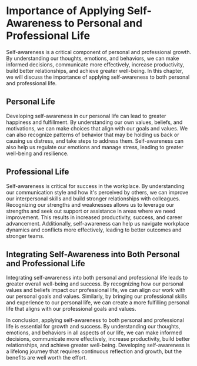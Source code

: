 # Importance of Applying Self-Awareness to Personal and Professional Life

Self-awareness is a critical component of personal and professional growth. By understanding our thoughts, emotions, and behaviors, we can make informed decisions, communicate more effectively, increase productivity, build better relationships, and achieve greater well-being. In this chapter, we will discuss the importance of applying self-awareness to both personal and professional life.

Personal Life
-------------

Developing self-awareness in our personal life can lead to greater happiness and fulfillment. By understanding our own values, beliefs, and motivations, we can make choices that align with our goals and values. We can also recognize patterns of behavior that may be holding us back or causing us distress, and take steps to address them. Self-awareness can also help us regulate our emotions and manage stress, leading to greater well-being and resilience.

Professional Life
-----------------

Self-awareness is critical for success in the workplace. By understanding our communication style and how it's perceived by others, we can improve our interpersonal skills and build stronger relationships with colleagues. Recognizing our strengths and weaknesses allows us to leverage our strengths and seek out support or assistance in areas where we need improvement. This results in increased productivity, success, and career advancement. Additionally, self-awareness can help us navigate workplace dynamics and conflicts more effectively, leading to better outcomes and stronger teams.

Integrating Self-Awareness into Both Personal and Professional Life
-------------------------------------------------------------------

Integrating self-awareness into both personal and professional life leads to greater overall well-being and success. By recognizing how our personal values and beliefs impact our professional life, we can align our work with our personal goals and values. Similarly, by bringing our professional skills and experience to our personal life, we can create a more fulfilling personal life that aligns with our professional goals and values.

In conclusion, applying self-awareness to both personal and professional life is essential for growth and success. By understanding our thoughts, emotions, and behaviors in all aspects of our life, we can make informed decisions, communicate more effectively, increase productivity, build better relationships, and achieve greater well-being. Developing self-awareness is a lifelong journey that requires continuous reflection and growth, but the benefits are well worth the effort.
